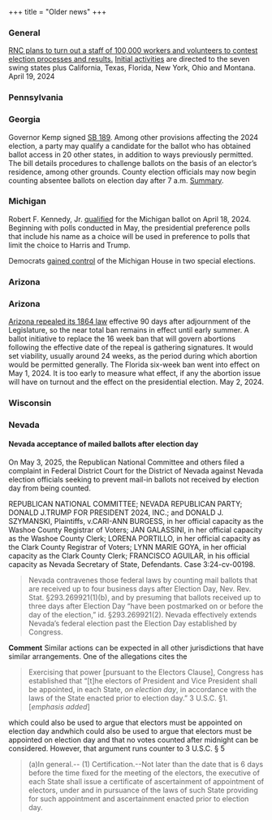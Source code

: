 +++
title = "Older news"
+++

### General

[RNC plans to turn out a staff of 100,000 workers and volunteers to contest  election processes and results.](https://gop.com/press-release/trump-campaign-and-rnc-unveil-historic-100000-person-strong-election-integrity-program/) [Initial activities](https://www.protectthevote.com) are directed to the seven swing states plus California, Texas, Florida, New York, Ohio and Montana. April 19, 2024

### Pennsylvania

### Georgia

Governor Kemp signed [SB 189](https://www.legis.ga.gov/legislation/64471). Among other provisions affecting the 2024 election, a party may qualify a candidate for the ballot  who has obtained ballot access in 20 other states, in addition to ways previously permitted. The bill details procedures to challenge ballots on the basis of an elector’s residence, among other grounds. County election officials may now begin counting absentee ballots on election day after 7 a.m. [Summary](https://abcnews.go.com/Politics/kemp-sign-sweeping-elections-bill-passed-georgia-legislature/story?id=76677927).


### Michigan

Robert F. Kennedy, Jr.  [qualified](https://www.freep.com/story/news/politics/elections/2024/04/18/robert-f-kennedy-jr-michigan-presidential-ballot-2024-election/73371452007/) for the Michigan ballot on April 18, 2024. Beginning with polls conducted in May, the presidential preference polls that include his name as a choice will be used in preference to polls that limit the choice to Harris and Trump.

Democrats [gained control](https://apnews.com/article/michigan-election-majority-democrats-house-deadlocked-77f6261041701e9839c9ce2069d7c24b) of the Michigan House in two special elections.
 

### Arizona

### Arizona

[Arizona repealed its 1864 law](https://apnews.com/article/arizona-governor-abortion-ban-1864-signing-07bba2fa805971be62b800bd89c81a5a) effective 90 days after adjournment of the Legislature, so the near total ban remains in effect until early summer. A ballot initiative to replace the 16 week ban that will govern abortions following the effective date of the repeal is gathering signatures. It would set viability, usually around 24 weeks, as the period during which abortion would be permitted generally. The Florida six-week ban went into effect on May 1, 2024. It is too early to measure what effect, if any the abortion issue will have on turnout and the effect on the presidential election. May 2, 2024.




### Wisconsin

### Nevada

#### Nevada acceptance of mailed ballots after election day

On May 3, 2025, the Republican National Committee and others filed a complaint in Federal District Court for the District of Nevada against Nevada election officials seeking to prevent mail-in ballots not received by election day from being counted. 

REPUBLICAN NATIONAL COMMITTEE; NEVADA REPUBLICAN PARTY; DONALD J.TRUMP FOR PRESIDENT 2024, INC.; and DONALD J. SZYMANSKI, Plaintiffs, v.CARI-ANN BURGESS, in her official capacity as the Washoe County Registrar of Voters; JAN GALASSINI, in her official capacity as the Washoe County Clerk; LORENA PORTILLO, in her official capacity as the Clark County Registrar of Voters; LYNN MARIE GOYA, in her official capacity as the Clark County Clerk; FRANCISCO AGUILAR, in his official capacity as Nevada Secretary of State, Defendants. Case 3:24-cv-00198.

> Nevada contravenes those federal laws by counting mail ballots that are received up to four business days after Election Day, Nev. Rev. Stat. §293.269921(1)(b), and by presuming that ballots received up to three days after Election Day “have been postmarked on or before the day of the election,” id. §293.269921(2). Nevada effectively extends Nevada’s federal election past the Election Day established by Congress. 

**Comment** Similar actions can be expected in all other jurisdictions that have similar arrangements. One of the allegations cites the 

> Exercising that power [pursuant to the Electors Clause], Congress has established that “[t]he electors of President and Vice President shall be appointed, in each State, *on election day*, in accordance with the laws of the State enacted prior to election day.” 3 U.S.C. §1. [*emphasis added*]

which could also be used to argue that electors must be appointed on election day andwhich could also be used to argue that electors must be appointed on election day and that no votes counted after midnight can be considered. However, that argument runs counter to 3 U.S.C. § 5

> (a)In general.--
> (1) Certification.--Not later than the date that is 6 days before the time fixed for the meeting of the electors, the executive of each State shall issue a certificate of ascertainment of appointment of electors, under and in pursuance of the laws of such State providing for such appointment and ascertainment enacted prior to election day.
